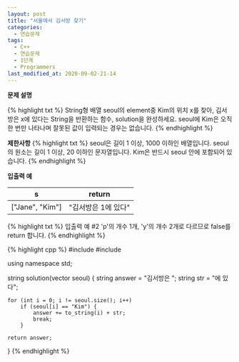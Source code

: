 ```yaml
---
layout: post
title: "서울에서 김서방 찾기"
categories:
  - 연습문제
tags:
  - C++
  - 연습문제
  - 1단계
  - Programmers
last_modified_at: 2020-09-02-21-14
---
```


<strong>문제 설명</strong>

{% highlight txt %}
String형 배열 seoul의 element중 Kim의 위치 x를 찾아, 김서방은 x에
있다는 String을 반환하는 함수, solution을 완성하세요. seoul에 Kim은
오직 한 번만 나타나며 잘못된 값이 입력되는 경우는 없습니다.
{% endhighlight %}

<strong>제한사항</strong>
{% highlight txt %}
seoul은 길이 1 이상, 1000 이하인 배열입니다.
seoul의 원소는 길이 1 이상, 20 이하인 문자열입니다.
Kim은 반드시 seoul 안에 포함되어 있습니다.
{% endhighlight %}

<strong>입출력 예</strong>

| s	| return |
| --- | --- |
| ["Jane", "Kim"] |	"김서방은 1에 있다" |


{% highlight txt %}
입출력 예 #2
'p'의 개수 1개, 'y'의 개수 2개로 다르므로 false를 return 합니다.
{% endhighlight %}

{% highlight cpp %}
#include <string>
#include <vector>

using namespace std;

string solution(vector<string> seoul) {
    string answer = "김서방은 ";
    string str = "에 있다";
    
    for (int i = 0; i != seoul.size(); i++)
        if (seoul[i] == "Kim") {
            answer += to_string(i) + str;
            break;
        }
    
    return answer;
}
{% endhighlight %}
